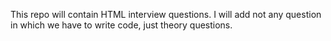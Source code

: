 This repo will contain HTML interview questions. I will add not any question in which we have to write code, just theory questions.
